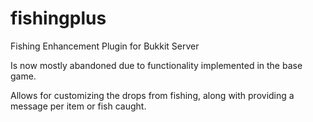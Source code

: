 # fishingplus
Fishing Enhancement Plugin for Bukkit Server

Is now mostly abandoned due to functionality implemented in the base game.

Allows for customizing the drops from fishing, along with providing a message per
item or fish caught.
